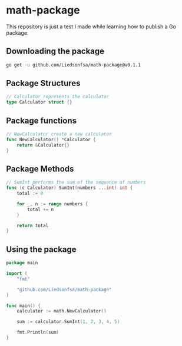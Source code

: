 # math-package

This repository is just a test I made while learning how to publish a Go package.

## Downloading the package
```bash
go get -u github.com/Liedsonfsa/math-package@v0.1.1
```

## Package Structures

```Go
// Calculator represents the calculator
type Calculator struct {}
```

## Package functions

```Go
// NewCalculator create a new calculator
func NewCalculator() *Calculator {
    return &Calculator{}
}
```

## Package Methods

```Go
// SumInt performs the sum of the sequence of numbers
func (c Calculator) SumInt(numbers ...int) int {
    total := 0

	for _, n := range numbers {
		total += n
	}

	return total
}
```

## Using the package
```Go
package main

import (
    "fmt"

    "github.com/Liedsonfsa/math-package"
)

func main() {
    calculator := math.NewCalculator()

    sum := calculator.SumInt(1, 2, 3, 4, 5)

    fmt.Println(sum)
}
```